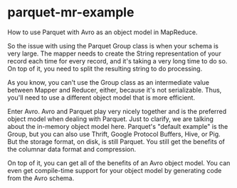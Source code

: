 parquet-mr-example
==================

How to use Parquet with Avro as an object model in MapReduce.

So the issue with using the Parquet Group class is when your schema is very large.  The mapper needs to create the String representation of your record each time for every record, and it's taking a very long time to do so.  On top of it, you need to split the resulting string to do processing.

As you know, you can't use the Group class as an intermediate value between Mapper and Reducer, either, because it's not serializable.  Thus, you'll need to use a different object model that is more efficient.

Enter Avro.  Avro and Parquet play very nicely together and is the preferred object model when dealing with Parquet.  Just to clarify, we are talking about the in-memory object model here.  Parquet's "default example" is the Group, but you can also use Thrift, Google Protocol Buffers, Hive, or Pig.  But the storage format, on disk, is still Parquet.  You still get the benefits of the columnar data format and compression.

On top of it, you can get all of the benefits of an Avro object model.  You can even get compile-time support for your object model by generating code from the Avro schema.
